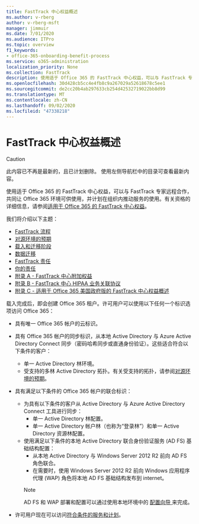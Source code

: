 ```yaml
---
title: FastTrack 中心权益概述
ms.author: v-rberg
author: v-rberg-msft
manager: jimmuir
ms.date: 7/01/2020
ms.audience: ITPro
ms.topic: overview
f1_keywords:
- office-365-onboarding-benefit-process
ms.service: o365-administration
localization_priority: None
ms.collection: FastTrack
description: 使用适于 Office 365 的 FastTrack 中心权益，可以与 FastTrack 专家远程合作，共同让 Office 365 环境可供使用，并计划在组织内推动服务的使用。有关资格的详细信息，请参阅适用于 Office 365 的 FastTrack 中心权益。
ms.openlocfilehash: 30d428cb5cc4e4fb8c9a267029a52618678c5ee1
ms.sourcegitcommit: de2cc20b4ab297633cb254d42532719022bb8d99
ms.translationtype: MT
ms.contentlocale: zh-CN
ms.lasthandoff: 09/02/2020
ms.locfileid: "47338218"
---
```

# <a name="fasttrack-center-benefit-overview"></a>FastTrack 中心权益概述

> [!CAUTION]
> 此内容已不再是最新的，且已计划删除。 使用左侧导航栏中的目录可查看最新内容。

使用适于 Office 365 的 FastTrack 中心权益，可以与 FastTrack 专家远程合作，共同让 Office 365 环境可供使用，并计划在组织内推动服务的使用。有关资格的详细信息，请参阅[适用于 Office 365 的 FastTrack 中心权益](O365-fasttrack-benefit-for-office-365.md)。
  
我们将介绍以下主题：
- [FastTrack 流程](O365-fasttrack-process.md) 
- [对源环境的预期](O365-source-environment-expectations.md)
- [载入和迁移阶段](O365-onboarding-and-migration.md)
- [数据迁移](O365-data-migration.md)
- [FastTrack 责任](O365-fasttrack-responsibilities.md)
- [你的责任](O365-your-responsibilities.md) 
- [附录 A - FastTrack 中心附加权益](O365-fasttrack-additional-benefits.md)
- [附录 B - FastTrack 中心 HIPAA 业务关联协议](O365-hipaa-business-associate-agreement.md)
- [附录 C - 适用于 Office 365 美国政府版的 FastTrack 中心权益概述](US-Gov-appendix-overview.md)
    
载入完成后，即会创建 Office 365 租户。许可用户可以使用以下任何一个标识选项访问 Office 365：
- 具有唯一 Office 365 帐户的云标识。
- 具有 Office 365 帐户的同步标识，从本地 Active Directory 与 Azure Active Directory Connect 同步（密码哈希同步或直通身份验证）。这些适合符合以下条件的客户：
  - 单一 Active Directory 林环境。
  - 受支持的多林 Active Directory 拓扑。有关受支持的拓扑，请参阅[对源环境的预期](O365-source-environment-expectations.md)。
- 具有满足以下条件的 Office 365 帐户的联合标识：
  - 为具有以下条件的客户从 Active Directory 与 Azure Active Directory Connect 工具进行同步：
      - 单一 Active Directory 林配置。
      - 单一 Active Directory 帐户林（也称为“登录林”）和单一 Active Directory 资源林配置。
  - 使用满足以下条件的本地 Active Directory 联合身份验证服务 (AD FS) 基础结构配置：
      - 从本地 Active Directory 与 Windows Server 2012 R2 前向 AD FS 角色联合。
      - 在需要时，使用 Windows Server 2012 R2 前向 Windows 应用程序代理 (WAP) 角色将本地 AD FS 基础结构发布到 internet。
    > [!NOTE]
    > AD FS 和 WAP 部署和配置可以通过使用本地环境中的 [ 配置向导 ](https://go.microsoft.com/fwlink/?linkid=844794)来完成。 
  
- 许可用户现在可以访问[符合条件的服务和计划](M365-eligible-services-and-plans.md)。

